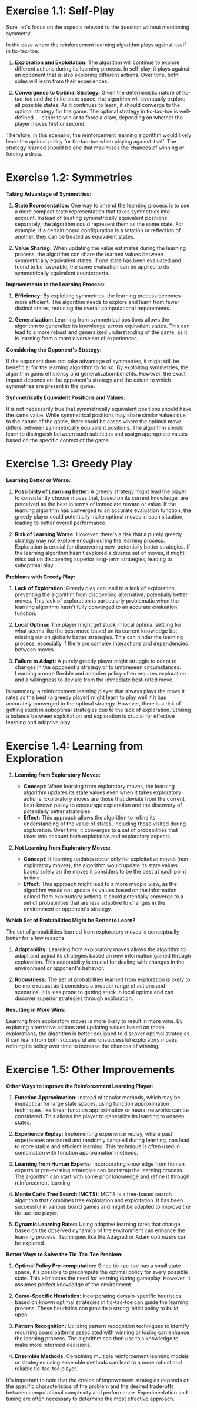 # Exercise 1.1: Self-Play

Sure, let's focus on the aspects relevant to the question without mentioning symmetry.

In the case where the reinforcement learning algorithm plays against itself in tic-tac-toe:

1. **Exploration and Exploitation:** The algorithm will continue to explore different actions during its learning process. In self-play, it plays against an opponent that is also exploring different actions. Over time, both sides will learn from their experiences.

2. **Convergence to Optimal Strategy:** Given the deterministic nature of tic-tac-toe and the finite state space, the algorithm will eventually explore all possible states. As it continues to learn, it should converge to the optimal strategy for the game. The optimal strategy in tic-tac-toe is well-defined — either to win or to force a draw, depending on whether the player moves first or second.

Therefore, in this scenario, the reinforcement learning algorithm would likely learn the optimal policy for tic-tac-toe when playing against itself. The strategy learned should be one that maximizes the chances of winning or forcing a draw.

# Exercise 1.2: Symmetries

**Taking Advantage of Symmetries:**

1. **State Representation:** One way to amend the learning process is to use a more compact state representation that takes symmetries into account. Instead of treating symmetrically equivalent positions separately, the algorithm could represent them as the same state. For example, if a certain board configuration is a rotation or reflection of another, they can be treated as equivalent states.

2. **Value Sharing:** When updating the value estimates during the learning process, the algorithm can share the learned values between symmetrically equivalent states. If one state has been evaluated and found to be favorable, the same evaluation can be applied to its symmetrically equivalent counterparts.

**Improvements to the Learning Process:**

1. **Efficiency:** By exploiting symmetries, the learning process becomes more efficient. The algorithm needs to explore and learn from fewer distinct states, reducing the overall computational requirements.

2. **Generalization:** Learning from symmetrical positions allows the algorithm to generalize its knowledge across equivalent states. This can lead to a more robust and generalized understanding of the game, as it is learning from a more diverse set of experiences.

**Considering the Opponent's Strategy:**

If the opponent does not take advantage of symmetries, it might still be beneficial for the learning algorithm to do so. By exploiting symmetries, the algorithm gains efficiency and generalization benefits. However, the exact impact depends on the opponent's strategy and the extent to which symmetries are present in the game.

**Symmetrically Equivalent Positions and Values:**

It is not necessarily true that symmetrically equivalent positions should have the same value. While symmetrical positions may share similar values due to the nature of the game, there could be cases where the optimal move differs between symmetrically equivalent positions. The algorithm should learn to distinguish between such subtleties and assign appropriate values based on the specific context of the game.

# Exercise 1.3: Greedy Play

**Learning Better or Worse:**

1. **Possibility of Learning Better:** A greedy strategy might lead the player to consistently choose moves that, based on its current knowledge, are perceived as the best in terms of immediate reward or value. If the learning algorithm has converged to an accurate evaluation function, the greedy player could potentially make optimal moves in each situation, leading to better overall performance.

2. **Risk of Learning Worse:** However, there's a risk that a purely greedy strategy may not explore enough during the learning process. Exploration is crucial for discovering new, potentially better strategies. If the learning algorithm hasn't explored a diverse set of moves, it might miss out on discovering superior long-term strategies, leading to suboptimal play.

**Problems with Greedy Play:**

1. **Lack of Exploration:** Greedy play can lead to a lack of exploration, preventing the algorithm from discovering alternative, potentially better moves. This lack of exploration is particularly problematic when the learning algorithm hasn't fully converged to an accurate evaluation function.

2. **Local Optima:** The player might get stuck in local optima, settling for what seems like the best move based on its current knowledge but missing out on globally better strategies. This can hinder the learning process, especially if there are complex interactions and dependencies between moves.

3. **Failure to Adapt:** A purely greedy player might struggle to adapt to changes in the opponent's strategy or to unforeseen circumstances. Learning a more flexible and adaptive policy often requires exploration and a willingness to deviate from the immediate best-rated move.

In summary, a reinforcement learning player that always plays the move it rates as the best (a greedy player) might learn to play well if it has accurately converged to the optimal strategy. However, there is a risk of getting stuck in suboptimal strategies due to the lack of exploration. Striking a balance between exploitation and exploration is crucial for effective learning and adaptive play.

# Exercise 1.4: Learning from Exploration

1. **Learning from Exploratory Moves:**
   - **Concept:** When learning from exploratory moves, the learning algorithm updates its state values even when it takes exploratory actions. Exploratory moves are those that deviate from the current best-known policy to encourage exploration and the discovery of potentially better strategies.
   - **Effect:** This approach allows the algorithm to refine its understanding of the value of states, including those visited during exploration. Over time, it converges to a set of probabilities that takes into account both exploitative and exploratory aspects.

2. **Not Learning from Exploratory Moves:**
   - **Concept:** If learning updates occur only for exploitative moves (non-exploratory moves), the algorithm would update its state values based solely on the moves it considers to be the best at each point in time.
   - **Effect:** This approach might lead to a more myopic view, as the algorithm would not update its values based on the information gained from exploratory actions. It could potentially converge to a set of probabilities that are less adaptive to changes in the environment or opponent's strategy.

**Which Set of Probabilities Might be Better to Learn?**

The set of probabilities learned from exploratory moves is conceptually better for a few reasons:

1. **Adaptability:** Learning from exploratory moves allows the algorithm to adapt and adjust its strategies based on new information gained through exploration. This adaptability is crucial for dealing with changes in the environment or opponent's behavior.

2. **Robustness:** The set of probabilities learned from exploration is likely to be more robust as it considers a broader range of actions and scenarios. It is less prone to getting stuck in local optima and can discover superior strategies through exploration.

**Resulting in More Wins:**

Learning from exploratory moves is more likely to result in more wins. By exploring alternative actions and updating values based on those explorations, the algorithm is better equipped to discover optimal strategies. It can learn from both successful and unsuccessful exploratory moves, refining its policy over time to increase the chances of winning.

# Exercise 1.5: Other Improvements

**Other Ways to Improve the Reinforcement Learning Player:**

1. **Function Approximation:** Instead of tabular methods, which may be impractical for large state spaces, using function approximation techniques like linear function approximation or neural networks can be considered. This allows the player to generalize its learning to unseen states.

2. **Experience Replay:** Implementing experience replay, where past experiences are stored and randomly sampled during learning, can lead to more stable and efficient learning. This technique is often used in combination with function approximation methods.

3. **Learning from Human Experts:** Incorporating knowledge from human experts or pre-existing strategies can bootstrap the learning process. The algorithm can start with some prior knowledge and refine it through reinforcement learning.

4. **Monte Carlo Tree Search (MCTS):** MCTS is a tree-based search algorithm that combines tree exploration and exploitation. It has been successful in various board games and might be adapted to improve the tic-tac-toe player.

5. **Dynamic Learning Rates:** Using adaptive learning rates that change based on the observed dynamics of the environment can enhance the learning process. Techniques like the Adagrad or Adam optimizers can be explored.

**Better Ways to Solve the Tic-Tac-Toe Problem:**

1. **Optimal Policy Pre-computation:** Since tic-tac-toe has a small state space, it's possible to precompute the optimal policy for every possible state. This eliminates the need for learning during gameplay. However, it assumes perfect knowledge of the environment.

2. **Game-Specific Heuristics:** Incorporating domain-specific heuristics based on known optimal strategies in tic-tac-toe can guide the learning process. These heuristics can provide a strong initial policy to build upon.

3. **Pattern Recognition:** Utilizing pattern recognition techniques to identify recurring board patterns associated with winning or losing can enhance the learning process. The algorithm can then use this knowledge to make more informed decisions.

4. **Ensemble Methods:** Combining multiple reinforcement learning models or strategies using ensemble methods can lead to a more robust and reliable tic-tac-toe player.

It's important to note that the choice of improvement strategies depends on the specific characteristics of the problem and the desired trade-offs between computational complexity and performance. Experimentation and tuning are often necessary to determine the most effective approach.